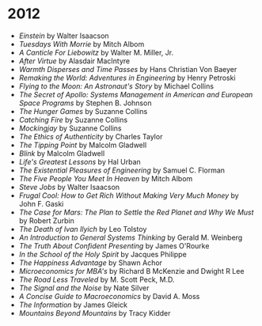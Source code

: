 # 2012

- *Einstein* by Walter Isaacson
- *Tuesdays With Morrie* by Mitch Albom
- *A Canticle For Liebowitz* by Walter M. Miller, Jr.
- *After Virtue* by Alasdair MacIntyre
- *Warmth Disperses and Time Passes* by Hans Christian Von Baeyer
- *Remaking the World: Adventures in Engineering* by Henry Petroski
- *Flying to the Moon: An Astronaut's Story* by Michael Collins
- *The Secret of Apollo: Systems Management in American and European Space Programs* by Stephen B. Johnson
- *The Hunger Games* by Suzanne Collins
- *Catching Fire* by Suzanne Collins
- *Mockingjay* by Suzanne Collins
- *The Ethics of Authenticity* by Charles Taylor
- *The Tipping Point* by Malcolm Gladwell
- *Blink* by Malcolm Gladwell
- *Life's Greatest Lessons* by Hal Urban
- *The Existential Pleasures of Engineering* by Samuel C. Florman
- *The Five People You Meet In Heaven* by Mitch Albom
- *Steve Jobs* by Walter Isaacson
- *Frugal Cool: How to Get Rich Without Making Very Much Money* by John F. Gaski
- *The Case for Mars: The Plan to Settle the Red Planet and Why We Must* by Robert Zurbin
- *The Death of Ivan Ilyich* by Leo Tolstoy
- *An Introduction to General Systems Thinking* by Gerald M. Weinberg
- *The Truth About Confident Presenting* by James O'Rourke
- *In the School of the Holy Spirit* by Jacques Philippe
- *The Happiness Advantage* by Shawn Achor
- *Microeconomics for MBA's* by Richard B McKenzie and Dwight R Lee
- *The Road Less Traveled* by M. Scott Peck, M.D.
- *The Signal and the Noise* by Nate Silver
- *A Concise Guide to Macroeconomics* by David A. Moss
- *The Information* by James Gleick
- *Mountains Beyond Mountains* by Tracy Kidder